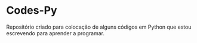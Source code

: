 # Codes-Py

Repositório criado para colocação de alguns códigos em Python que estou escrevendo para aprender a programar.
